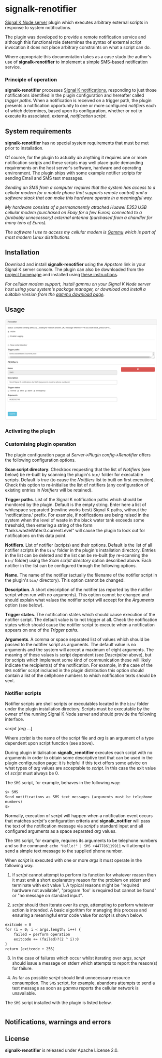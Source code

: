 # signalk-renotifier

[Signal K Node server](https://github.com/SignalK/signalk-server-node)
plugin which executes arbitrary external scripts in response to system
notifications.

The plugin was developed to provide a remote notification service and although
this functional role determines the syntax of external script invocation it
does not place arbitrary constraints on what a script can do.

Where appropriate this documentation takes as a case study the author's use of
__signalk-renotifier__ to implement a simple SMS-based notification service.

### Principle of operation

__signalk-renotifier__ processes
[Signal K notifications](http://signalk.org/specification/1.0.0/doc/notifications.html),
responding to just those notifications identified in the plugin configuration
and hereafter called _trigger paths_.
When a notification is received on a trigger path, the plugin presents a
notification opportunity to one or more configured _notifiers_ each of which
determines, based upon its configuration, whether or not to execute its
associated, external, _notification script_.
 
## System requirements

__signalk-renotifier__ has no special system requirements that must be met
prior to installation.

Of course, for the plugin to actually _do_ anything it requires one or more
notification scripts and these scripts may well place quite demanding
requirements on the host server's software, hardware and operating environment.
The plugin ships with some example notifier scripts for sending Email and
SMS text messages.

_Sending an SMS from a computer requires that the system has access to a
cellular modem (or a mobile phone that supports remote control) and a software
stack that can make this hardware operate in a meaningful way._

_My hardware consists of a permananently attached Huawei E353 USB cellular
modem (purchased on Ebay for a few Euros) connected to a (probably unnecessary)
external antenna (purchased from a chandler for many tens of Euros)._

_The software I use to access my cellular modem is
[Gammu](https://wammu.eu/gammu/)
which is part of most modern Linux distributions._

## Installation

Download and install __signalk-renotifier__ using the _Appstore_ link
in your Signal K server console.
The plugin can also be downloaded from the 
[project homepage](https://github.com/preeve9534/signalk-renotifier)
and installed using
[these instructions](https://github.com/SignalK/signalk-server-node/blob/master/SERVERPLUGINS.md).

_For cellular modem support, install _gammu_ on your Signal K Node server
host using your system's package manager, or download and install a suitable
version from the
[gammu download page](https://wammu.eu/download/gammu/)._

## Usage

![Plugin configuration screen](readme/screenshot.png)
 
### Activating the plugin

### Customising plugin operation

The plugin configuration page at _Server->Plugin config->Renotifier_ offers
the following configuration options.

__Scan script directory__.
Checkbox requesting that the list of _Notifiers_ (see below) be re-built by
scanning the plugin's `bin/` folder for executable scripts.
Default is true (to cause the _Notifiers_ list to built on first execution).
Check this option to re-initialise the list of notifiers (any configuration of
existing entries in _Notifiers_ will be retained).

__Trigger paths__.
List of the Signal K notification paths which should be monitored by the plugin.
Default is the empty string.
Enter here a list of whitespace separated (newline works best) Signal K paths,
without the 'notifications.' prefix.
For example, if notifications are being raised in the system when the level of
waste in the black water tank exceeds some threshold, then entering a string
of the form "tanks.wasteWater.0.currentLevel" will cause the plugin to look
out for notifications on this data point.
 
__Notifiers__.
List of notifier (scripts) and their options.
Default is the list of all notifier scripts in the `bin/` folder in the
plugin's installation directory.
Entries in the list can be deleted and the list can be re-built (by re-scanning
the `bin/` folder) using the _Scan script directory_ option described above.
Each notifier in the list can be configured through the following options.

__Name__.
The name of the notifier (actually the filename of the notifier script in the
plugin's `bin/` directory).
This option cannot be changed.

__Description__.
A short description of the notifier (as reported by the notifier script when
run with no arguments).
This option cannot be changed and should explain what values the notifier
script will accept for the _Arguments_ option (see below).

__Trigger states__.
The notification states which should cause execution of the notifier script.
The default value is to not trigger at all.
Check the notification states which should cause the notifier script to
execute when a notification appears on one of the _Trigger paths_.

__Arguments__.
A comma or space separated list of values which should be passed to the notifier
script as arguments.
The default value is no arguments and the system will accept a maximum of
eight arguments.
The meaning of these values is script dependent (see _Description_ above),
but for scripts which implement some kind of communication these will likely
indicate the recipient(s) of the notification.
For example, in the case of the `SMS` notifier script included in the plugin
distribution this option should contain a list of the cellphone numbers
to which notification texts should be sent.

### Notifier scripts

Notifier scripts are shell scripts or executables located in the `bin/`
folder under the plugin installation directory.
Scripts must be executable by the owner of the running Signal K Node server and
should provide the following interface.

_script_ [_arg_ ...]

Where _script_ is the name of the script file and _arg_ is an argument of a type
dependent upon script function (see above).

During plugin initialisation __signalk_renotifier__ executes each script with
no arguments in order to obtain some descriptive text that can be used in the plugin
configuration page: it is helpful if this text offers some advice on what types of
_arg_ values are acceptable to _script_.
In this case the exit value of _script_ must always be 0.

The `SMS` script, for example, behaves in the following way:
```
$> SMS
Send notifications as SMS text messages (arguments must be telephone numbers)
$>
```
Normally, execution of _script_ will happen when a notification event occurs
that matches _script_'s configuration criteria and __signalk_notifier__ will pass
the text of the notification message via _script_'s standard input and all
configured arguments as a space separated _arg_ values.

The `SMS` script, for example, requires its arguments to be telephone numbers and
so the command:
``
echo "Hello!" | SMS +447786119911
``
will attempt to send a simple text message to the supplied phone number.

When _script_ is executed with one or more _args_ it must operate in the
following way.

1. If _script_ cannot attempt to perform its function for whatever reason
then it must emit a short explanatory reason for the problem on stderr and
terminate with exit value 1.
A typical reasons might be "required hardware not available", "program 'foo'
is required but cannot be found" or "no message on standard input".

2. _script_ should then iterate over its _args_, attempting to perform whatever
action is intended.
A basic algorithm for managing this process and ensuring a meaningful error
code value for _script_ is shown below.
```
exitcode = 0
for (i = 0; i < args.length; i++) {
	failed = perform operation
	exitcode += (failed)?(2 ^ i):0
}
return (exitcode + 256)
```

3. In the case of failures which occur whilst iterating over _args_, _script_ should
issue a message on stderr which attempts to report the reason(s) for failure. 

4. As far as possible _script_ should limit unnecessary resource consumption.
The `SMS` script, for example, abandons attempts to send a text message as soon as
_gammu_ reports the cellular network is unavailable.

The `SMS` script installed with the plugin is listed below.

```
```

## Notifications, warnings and errors

## License

__signalk-renotifier__ is released under Apache License 2.0.
